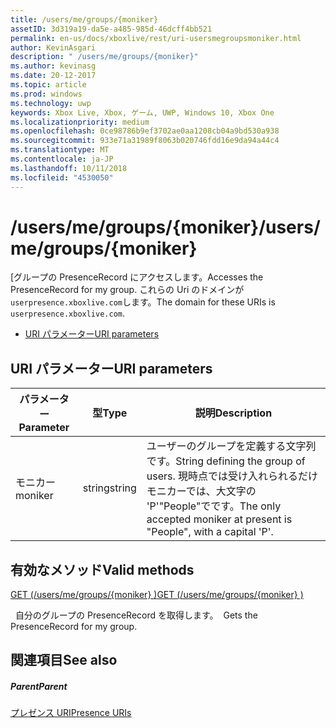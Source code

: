 ```yaml
---
title: /users/me/groups/{moniker}
assetID: 3d319a19-da5e-a485-985d-46dcff4bb521
permalink: en-us/docs/xboxlive/rest/uri-usersmegroupsmoniker.html
author: KevinAsgari
description: " /users/me/groups/{moniker}"
ms.author: kevinasg
ms.date: 20-12-2017
ms.topic: article
ms.prod: windows
ms.technology: uwp
keywords: Xbox Live, Xbox, ゲーム, UWP, Windows 10, Xbox One
ms.localizationpriority: medium
ms.openlocfilehash: 0ce98786b9ef3702ae0aa1208cb04a9bd530a938
ms.sourcegitcommit: 933e71a31989f8063b020746fdd16e9da94a44c4
ms.translationtype: MT
ms.contentlocale: ja-JP
ms.lasthandoff: 10/11/2018
ms.locfileid: "4530050"
---
```

# <a name="usersmegroupsmoniker"></a><span data-ttu-id="5d607-104">/users/me/groups/{moniker}</span><span class="sxs-lookup"><span data-stu-id="5d607-104">/users/me/groups/{moniker}</span></span>
<span data-ttu-id="5d607-105">[グループの PresenceRecord にアクセスします。</span><span class="sxs-lookup"><span data-stu-id="5d607-105">Accesses the PresenceRecord for my group.</span></span> <span data-ttu-id="5d607-106">これらの Uri のドメインが`userpresence.xboxlive.com`します。</span><span class="sxs-lookup"><span data-stu-id="5d607-106">The domain for these URIs is `userpresence.xboxlive.com`.</span></span>
 
  * [<span data-ttu-id="5d607-107">URI パラメーター</span><span class="sxs-lookup"><span data-stu-id="5d607-107">URI parameters</span></span>](#ID4EV)
 
<a id="ID4EV"></a>

 
## <a name="uri-parameters"></a><span data-ttu-id="5d607-108">URI パラメーター</span><span class="sxs-lookup"><span data-stu-id="5d607-108">URI parameters</span></span>
 
| <span data-ttu-id="5d607-109">パラメーター</span><span class="sxs-lookup"><span data-stu-id="5d607-109">Parameter</span></span>| <span data-ttu-id="5d607-110">型</span><span class="sxs-lookup"><span data-stu-id="5d607-110">Type</span></span>| <span data-ttu-id="5d607-111">説明</span><span class="sxs-lookup"><span data-stu-id="5d607-111">Description</span></span>| 
| --- | --- | --- | 
| <span data-ttu-id="5d607-112">モニカー</span><span class="sxs-lookup"><span data-stu-id="5d607-112">moniker</span></span>| <span data-ttu-id="5d607-113">string</span><span class="sxs-lookup"><span data-stu-id="5d607-113">string</span></span>| <span data-ttu-id="5d607-114">ユーザーのグループを定義する文字列です。</span><span class="sxs-lookup"><span data-stu-id="5d607-114">String defining the group of users.</span></span> <span data-ttu-id="5d607-115">現時点では受け入れられるだけモニカーでは、大文字の 'P'"People"でです。</span><span class="sxs-lookup"><span data-stu-id="5d607-115">The only accepted moniker at present is "People", with a capital 'P'.</span></span>| 
  
<a id="ID4ERB"></a>

 
## <a name="valid-methods"></a><span data-ttu-id="5d607-116">有効なメソッド</span><span class="sxs-lookup"><span data-stu-id="5d607-116">Valid methods</span></span>

[<span data-ttu-id="5d607-117">GET (/users/me/groups/{moniker} )</span><span class="sxs-lookup"><span data-stu-id="5d607-117">GET (/users/me/groups/{moniker} )</span></span>](uri-usersmegroupsmonikerget.md)

<span data-ttu-id="5d607-118">&nbsp;&nbsp;自分のグループの PresenceRecord を取得します。</span><span class="sxs-lookup"><span data-stu-id="5d607-118">&nbsp;&nbsp;Gets the PresenceRecord for my group.</span></span>
 
<a id="ID4E2B"></a>

 
## <a name="see-also"></a><span data-ttu-id="5d607-119">関連項目</span><span class="sxs-lookup"><span data-stu-id="5d607-119">See also</span></span>
 
<a id="ID4E4B"></a>

 
##### <a name="parent"></a><span data-ttu-id="5d607-120">Parent</span><span class="sxs-lookup"><span data-stu-id="5d607-120">Parent</span></span> 

[<span data-ttu-id="5d607-121">プレゼンス URI</span><span class="sxs-lookup"><span data-stu-id="5d607-121">Presence URIs</span></span>](atoc-reference-presence.md)

   